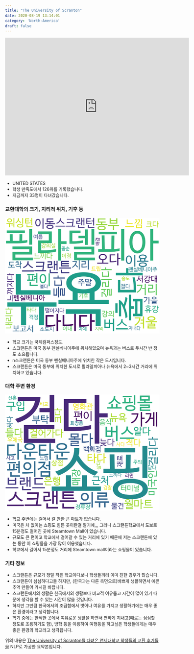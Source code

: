 ```yaml
---
title: "The University of Scranton"
date: 2020-08-19 13:14:01
category: 'North-America'
draft: false
---
```


<iframe
width="600"
height="450"
frameborder="0" style="border:0"
src="https://www.google.com/maps/embed/v1/place?key=AIzaSyC9e1AME-pVmWC4hBpFdu5S4dKzyepa3HQ&q=The+University+of+Scranton&center=41.406663,-75.6586032&zoom=14" allowfullscreen>
</iframe>

* UNITED STATES
* 학생 만족도에서 126위를 기록했습니다.
* 지금까지 33명이 다녀갔습니다. 

### 교환대학의 크기, 지리적 위치, 기후 등

![gen_info-WordCloud](../univ_wordclouds_okt/gen_info/US000233_gen_info_okt.png)

* 학교 크기는 국제캠퍼스정도.
* 스크랜튼은 미국 동부 펜실베니아주에 위치해있으며 뉴욕과는 버스로 두시간 반 정도 소요됩니다.
* n스크랜튼은 미국 동부 펜실베니아주에 위치한 작은 도시입니다.
* 스크랜튼은 미국 동부에 위치한 도시로 필라델피아나 뉴욕에서 2~3시간 거리에 위치하고 있습니다.


### 대학 주변 환경

![env_info-WordCloud](../univ_wordclouds_okt/env_info/US000233_env_info_okt.png)

* 학교 주변에는 걸어서 갈 만한 큰 마트가 없습니다.
* 미국은 차 없이는 쇼핑도 힘든 곳이란걸 알기에,,, 그러나 스크랜튼학교에서 도보로 15분정도 떨어진 곳에 Steamtown Mall이 있습니다.
* 규모도 큰 편이고 학교에서 걸어갈 수 있는 거리에 있기 때문에 저는 스크랜튼에 있는 동안 이 쇼핑몰을 가장 많이 이용했습니다.
* 학교에서 걸어서 15분정도 거리에 Steamtown mall이라는 쇼핑몰이 있습니다.


### 기타 정보

* 스크랜튼은 규모가 정말 작은 학교이다보니 학생들끼리 이미 친한 경우가 많습니다.
* 스크랜튼이 심심하다고들 하지만, (한국과는 다른 측면으로)바쁘게 생활하면서 예쁜 추억 만들어 가시길 바랍니다.
* 스크랜튼에서의 생활은 한국에서의 생활보다 비교적 여유롭고 시간이 많이 있기 때문에 생각을 할 수 있는 시간이 많을 것입니다.
* 하지만 그만큼 한국에서의 조급함에서 벗어나 여유를 가지고 생활하기에는 매우 좋은 환경이라고 생각합니다.
* 학기 중에는 한적한 곳에서 여유로운 생활을 하면서 편하게 지내고(때로는 심심할 정도로 조용하기도 함), 방학 등을 이용하여 여행등을 하고싶은 학생들에게는 매우 좋은 환경의 학교라고 생각됩니다.


위의 내용은 [The University of Scranton를 다녀온 연세대학교 학생들의 교환 후기들을](http://oia.yonsei.ac.kr/partner/expReport.asp?ucode=US000233&bgbn=A) NLP로 가공한 요약본입니다. 
